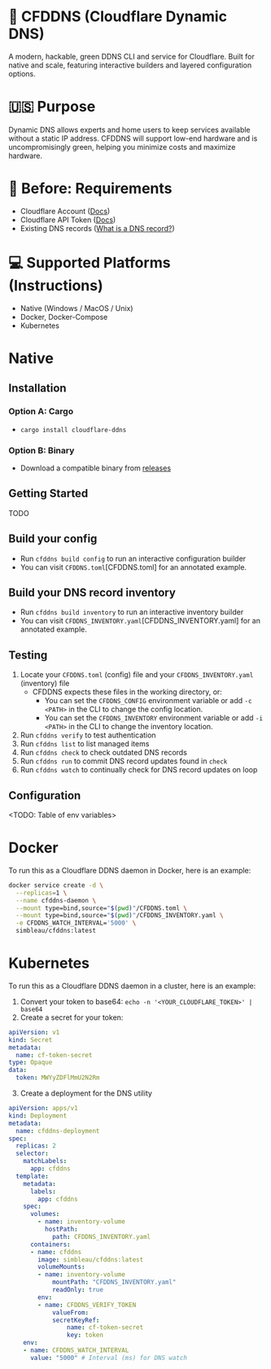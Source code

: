 # 🚀 CFDDNS (Cloudflare Dynamic DNS)
A modern, hackable, green DDNS CLI and service for Cloudflare. Built for native and scale, featuring interactive builders and layered configuration options.

# 🇺🇸 Purpose
Dynamic DNS allows experts and home users to keep services available without a static IP address. CFDDNS will support low-end hardware and is uncompromisingly green, helping you minimize costs and maximize hardware.

# 🧰 Before: Requirements
- Cloudflare Account ([Docs](https://developers.cloudflare.com/fundamentals/account-and-billing/account-setup/create-account/))
- Cloudflare API Token ([Docs](https://developers.cloudflare.com/fundamentals/api/get-started/create-token/))
- Existing DNS records ([What is a DNS record?](https://www.cloudflare.com/learning/dns/dns-records/))

# 💻 Supported Platforms (Instructions)
- Native (Windows / MacOS / Unix)
- Docker, Docker-Compose
- Kubernetes

# Native
## Installation
### Option A: Cargo
- `cargo install cloudflare-ddns`
### Option B: Binary
- Download a compatible binary from [releases](https://github.com/simbleau/cloudflare-ddns/releases)

## Getting Started
TODO


## Build your config
- Run `cfddns build config` to run an interactive configuration builder
- You can visit `CFDDNS.toml`[CFDDNS.toml] for an annotated example.

## Build your DNS record inventory
- Run `cfddns build inventory` to run an interactive inventory builder
- You can visit `CFDDNS_INVENTORY.yaml`[CFDDNS_INVENTORY.yaml] for an annotated example.

## Testing
1. Locate your `CFDDNS.toml` (config) file and your `CFDDNS_INVENTORY.yaml` (inventory) file
   - CFDDNS expects these files in the working directory, or:
     - You can set the `CFDDNS_CONFIG` environment variable or add `-c <PATH>` in the CLI to change the config location.
     - You can set the `CFDDNS_INVENTORY` environment variable or add `-i <PATH>` in the CLI to change the inventory location.
2. Run `cfddns verify` to test authentication
3. Run `cfddns list` to list managed items
4. Run `cfddns check` to check outdated DNS records
5. Run `cfddns run` to commit DNS record updates found in `check`
6. Run `cfddns watch` to continually check for DNS record updates on loop

## Configuration
<TODO: Table of env variables>

# Docker
To run this as a Cloudflare DDNS daemon in Docker, here is an example:
```bash
docker service create -d \
  --replicas=1 \
  --name cfddns-daemon \
  --mount type=bind,source="$(pwd)"/CFDDNS.toml \
  --mount type=bind,source="$(pwd)"/CFDDNS_INVENTORY.yaml \
  -e CFDDNS_WATCH_INTERVAL='5000' \
  simbleau/cfddns:latest
```

# Kubernetes
To run this as a Cloudflare DDNS daemon in a cluster, here is an example:
1. Convert your token to base64: `echo -n '<YOUR_CLOUDFLARE_TOKEN>' | base64`
2. Create a secret for your token:
```yaml
apiVersion: v1
kind: Secret
metadata:
  name: cf-token-secret
type: Opaque
data:
  token: MWYyZDFlMmU2N2Rm
```
3. Create a deployment for the DNS utility
```yaml
apiVersion: apps/v1
kind: Deployment
metadata:
  name: cfddns-deployment
spec:
  replicas: 2
  selector:
    matchLabels:
      app: cfddns
  template:
    metadata:
      labels:
        app: cfddns
    spec:
      volumes:
        - name: inventory-volume
          hostPath:
            path: CFDDNS_INVENTORY.yaml
      containers:
      - name: cfddns
        image: simbleau/cfddns:latest
        volumeMounts:
        - name: inventory-volume
            mountPath: "CFDDNS_INVENTORY.yaml"
            readOnly: true
        env:
        - name: CFDDNS_VERIFY_TOKEN
            valueFrom:
            secretKeyRef:
                name: cf-token-secret
                key: token
    env:
    - name: CFDDNS_WATCH_INTERVAL
      value: "5000" # Interval (ms) for DNS watch
```
